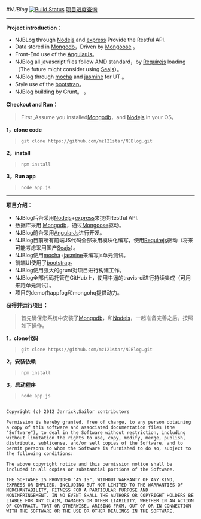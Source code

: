 

#*NJBlog*     [![Build Status](https://travis-ci.org/mz121star/NJBlog.png?branch=master)](https://travis-ci.org/mz121star/NJBlog)
  [项目进度查询](https://trello.com/board/node-js-blog/50dda31c39e3d3341b001433 "项目进度")

----------

**Project introduction：**

  - NJBLog through  [Nodejs](http://nodejs.org/ "Nodejs") and [express](http://expressjs.com/) Provide the Restful API.
  - Data stored in [Mongodb](http://www.mongodb.org/)，Driven by [Mongoose](https://github.com/LearnBoost/mongoose) 。
  - Front-End  use of the [AngularJs](http://angularjs.org/)。
  - NJBlog all javascript files follow AMD standard，by [Requirejs](http://requirejs.org/)   loading （The future might consider using [Seajs](http://seajs.org/docs/)）。
  - NJBlog through [mocha](http://mochajs.org/) and [jasmine](http://pivotal.github.com/jasmine/) for UT 。
  - Style use of the [bootstrap](https://github.com/twitter/bootstrap)。
  - NJBlog building by Grunt。
 。

**Checkout and Run：**

  > First ,Assume you installed[Mongodb](http://www.mongodb.org/)，and [Nodejs](http://nodejs.org/ "Nodejs") in your OS。

**1，clone code**

 >  `git clone https://github.com/mz121star/NJBlog.git`
 

**2，install**

>  `npm install`


**3，Run app**


>  `node app.js`


----

**项目介绍：**

  - NJBlog后台采用[Nodejs](http://nodejs.org/ "Nodejs")+[express](http://expressjs.com/)来提供Restful API.
  - 数据库采用 [Mongodb](http://www.mongodb.org/)，通过[Mongoose](https://github.com/LearnBoost/mongoose)驱动。
  - NJBlog前台采用[AngularJs](http://angularjs.org/)进行开发。
  - NJBlog目前所有前端JS代码全部采用模块化编写，使用[Requirejs](http://requirejs.org/)驱动（将来可能考虑采用国产[Seajs](http://seajs.org/docs/)）。
  - NJBlog使用[mocha](http://mochajs.org/)+[jasmine](http://pivotal.github.com/jasmine/)来编写js单元测试。
  - 前端UI使用了[bootstrap](https://github.com/twitter/bootstrap)。
  - NJBlog使用强大的grunt对项目进行构建工作。
  - NJBlog全部代码托管在GitHub上，使用牛逼的travis-ci进行持续集成（可用来跑单元测试）。
  - 项目的demo由appfog和mongohq提供动力。

**获得并运行项目：**

  > 首先确保您系统中安装了[Mongodb](http://www.mongodb.org/)，和[Nodejs](http://nodejs.org/ "Nodejs")，一起准备完善之后。按照如下操作。

**1，clone代码**

 >  `git clone https://github.com/mz121star/NJBlog.git`
 

**2，安装依赖**

>  `npm install`


**3，启动程序**


>  `node app.js`
 




  


```

Copyright (c) 2012 Jarrick,Sailor contributors

Permission is hereby granted, free of charge, to any person obtaining
a copy of this software and associated documentation files (the
"Software"), to deal in the Software without restriction, including
without limitation the rights to use, copy, modify, merge, publish,
distribute, sublicense, and/or sell copies of the Software, and to
permit persons to whom the Software is furnished to do so, subject to
the following conditions:

The above copyright notice and this permission notice shall be
included in all copies or substantial portions of the Software.

THE SOFTWARE IS PROVIDED "AS IS", WITHOUT WARRANTY OF ANY KIND,
EXPRESS OR IMPLIED, INCLUDING BUT NOT LIMITED TO THE WARRANTIES OF
MERCHANTABILITY, FITNESS FOR A PARTICULAR PURPOSE AND
NONINFRINGEMENT. IN NO EVENT SHALL THE AUTHORS OR COPYRIGHT HOLDERS BE
LIABLE FOR ANY CLAIM, DAMAGES OR OTHER LIABILITY, WHETHER IN AN ACTION
OF CONTRACT, TORT OR OTHERWISE, ARISING FROM, OUT OF OR IN CONNECTION
WITH THE SOFTWARE OR THE USE OR OTHER DEALINGS IN THE SOFTWARE.

```
